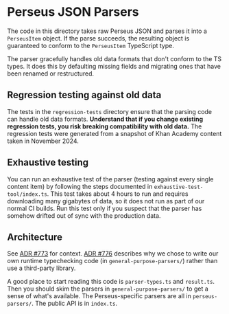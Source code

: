 # Perseus JSON Parsers

The code in this directory takes raw Perseus JSON and parses it into a
`PerseusItem` object. If the parse succeeds, the resulting object is guaranteed
to conform to the `PerseusItem` TypeScript type.

The parser gracefully handles old data formats that don't conform to the TS
types. It does this by defaulting missing fields and migrating ones that have
been renamed or restructured.

## Regression testing against old data

The tests in the `regression-tests` directory ensure that the parsing code can
handle old data formats. **Understand that if you change existing regression
tests, you risk breaking compatibility with old data.** The regression tests
were generated from a snapshot of Khan Academy content taken in November 2024.

## Exhaustive testing

You can run an exhaustive test of the parser (testing against every single
content item) by following the steps documented in
`exhaustive-test-tool/index.ts`. This test takes about 4 hours to run and
requires downloading many gigabytes of data, so it does not run as part of our
normal CI builds. Run this test only if you suspect that the parser has somehow
drifted out of sync with the production data.

## Architecture

See [ADR #773] for context. [ADR #776] describes why we chose to write our own
runtime typechecking code (in `general-purpose-parsers/`) rather than use
a third-party library.

[ADR #773]: https://khanacademy.atlassian.net/wiki/spaces/ENG/pages/3318349891/ADR+773+Validate+widget+data+on+input+in+Perseus
[ADR #776]: https://khanacademy.atlassian.net/wiki/spaces/ENG/pages/3328147539/ADR+776+Write+our+own+code+to+typecheck+Perseus+data+at+runtime

A good place to start reading this code is `parser-types.ts` and `result.ts`.
Then you should skim the parsers in `general-purpose-parsers/` to get a sense
of what's available. The Perseus-specific parsers are all in `perseus-parsers/`.
The public API is in `index.ts`.
